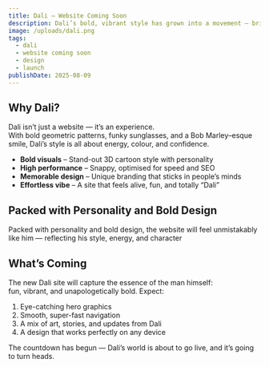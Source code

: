 ```yaml
---
title: Dali – Website Coming Soon
description: Dali’s bold, vibrant style has grown into a movement — brightening spaces across New Zealand and bringing the spirit of music and creativity to life.
image: /uploads/dali.png
tags:
  - dali
  - website coming soon
  - design
  - launch
publishDate: 2025-08-09
---
```


## Why Dali?

Dali isn’t just a website — it’s an experience.  
With bold geometric patterns, funky sunglasses, and a Bob Marley–esque smile, Dali’s style is all about energy, colour, and confidence.

* **Bold visuals** – Stand-out 3D cartoon style with personality  
* **High performance** – Snappy, optimised for speed and SEO  
* **Memorable design** – Unique branding that sticks in people’s minds  
* **Effortless vibe** – A site that feels alive, fun, and totally “Dali”  

## Packed with Personality and Bold Design

Packed with personality and bold design, the website will feel unmistakably like him — reflecting his style, energy, and character

## What’s Coming

The new Dali site will capture the essence of the man himself:  
fun, vibrant, and unapologetically bold. Expect:

1. Eye-catching hero graphics  
2. Smooth, super-fast navigation  
3. A mix of art, stories, and updates from Dali  
4. A design that works perfectly on any device  

The countdown has begun — Dali’s world is about to go live, and it’s going to turn heads.
